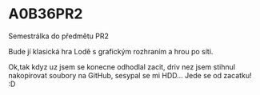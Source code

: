 A0B36PR2
========

Semestrálka do předmětu PR2

Bude jí klasická hra Lodě s grafickým rozhraním a hrou po síti.

Ok,tak kdyz uz jsem se konecne odhodlal zacit, driv nez jsem stihnul nakopirovat soubory na GitHub, sesypal se mi HDD... Jede se od zacatku! :D
